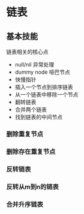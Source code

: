 # 链表

## 基本技能

链表相关的核心点

- null/nil 异常处理
- dummy node 哑巴节点
- 快慢指针
- 插入一个节点到排序链表
- 从一个链表中移除一个节点
- 翻转链表
- 合并两个链表
- 找到链表的中间节点

### 删除重复节点



### 删除存在重复节点



### 反转链表



### 反转从m到n的链表



### 合并升序链表



